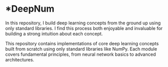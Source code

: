 # *DeepNum
In this repository, I build deep learning concepts from the ground up using only standard libraries. I find this process both enjoyable and invaluable for building a strong intuition about each concept.

This repository contains implementations of core deep learning concepts built from scratch using only standard libraries like NumPy. Each module covers fundamental principles, from neural network basics to advanced architectures.
